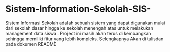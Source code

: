 # Sistem-Information-Sekolah-SIS-
Sistem Informasi Sekolah adalah sebuah sistem yang dapat digunakan mulai dari sekolah dasar hingga ke sekolah menengah atas  untuk melakukan management data siswa . Project ini masih akan terus di kembangkan sehingga memiliki fitur yang lebih kompleks. Selengkapnya Akan di tulisdan pada dokumen README
